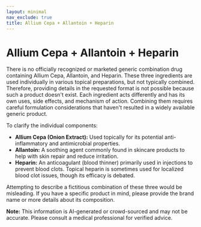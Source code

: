 ```yaml
---
layout: minimal
nav_exclude: true
title: Allium Cepa + Allantoin + Heparin
---
```


# Allium Cepa + Allantoin + Heparin

There is no officially recognized or marketed generic combination drug containing Allium Cepa, Allantoin, and Heparin.  These three ingredients are used individually in various topical preparations, but not typically combined.  Therefore, providing details in the requested format is not possible because such a product doesn't exist.  Each ingredient acts differently and has its own uses, side effects, and mechanism of action.  Combining them requires careful formulation considerations that haven't resulted in a widely available generic product.

To clarify the individual components:

* **Allium Cepa (Onion Extract):** Used topically for its potential anti-inflammatory and antimicrobial properties.
* **Allantoin:** A soothing agent commonly found in skincare products to help with skin repair and reduce irritation.
* **Heparin:** An anticoagulant (blood thinner) primarily used in injections to prevent blood clots.  Topical heparin is sometimes used for localized blood clot issues, though its efficacy is debated.


Attempting to describe a fictitious combination of these three would be misleading. If you have a specific product in mind, please provide the brand name or more details about its composition.


**Note:** This information is AI-generated or crowd-sourced and may not be accurate. Please consult a medical professional for verified advice.